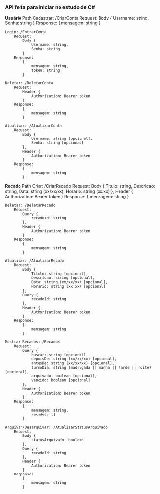 ### API feita para iniciar no estudo de C# 

**Usuário**
    Path
    Cadastrar: /CriarConta
        Request:
            Body {
                Username: string,
                Senha: string
            }
        Response:
            {
                mensagem: string
            }

    Login: /EntrarConta
        Request:
            Body {
                Username: string,
                Senha: string
            }
        Response:
            {
                mensagem: string,
                token: string
            }

    Deletar: /DeletarConta
        Request:
            Header {
                Authorization: Bearer token
            }
        Response:
            {
                mensagem: string
            }

    Atualizar: /AtualizarConta
        Request:
            Body {
                Username: string [opcional],
                Senha: string [opcional]
            },
            Header {
                Authorization: Bearer token
            }
        Response:
            {
                mensagem: string
            }

**Recado**
    Path
    Criar: /CriarRecado
        Request:
            Body {
                Titulo: string,
                Descricao: string,
                Data: string (xx/xx/xx),
                Horario: string (xx:xx)
            },
            Header {
                Authorization: Bearer token
            }
        Response:
            {
                mensagem: string
            }
            
    Deletar: /DeletarRecado
        Request:
            Query {
                recadoId: string
            },
            Header {
                Authorization: Bearer token
            }
        Response:
            {
                mensagem: string
            }

    Atualizar: /AtualizarRecado
        Request:
            Body {
                Titulo: string [opcional],
                Descricao: string [opcional],
                Data: string (xx/xx/xx) [opcional],
                Horario: string (xx:xx) [opcional]
            },
            Query {
                recadoId: string
            },
            Header {
                Authorization: Bearer token
            }
        Response:
            {
                mensagem: string
            }

    Mostrar Recados: /Recados
        Request:
            Query {
                buscar: string [opcional],
                depoisDe: string (xx/xx/xx) [opcional],
                antesDe: string (xx/xx/xx) [opcional],
                turnoDia: string (madrugada || manha || tarde || noite) [opcional],
                arquivado: boolean [opcional],
                vencido: boolean [opcional]
            },
            Header {
                Authorization: Bearer token
            }
        Response:
            {
                mensagem: string,
                recados: []
            }

    Arquivar/Desarquivar: /AtualizarStatusArquivado
        Request:
            Body {
                statusArquivado: boolean
            },
            Query {
                recadoId: string
            },
            Header {
                Authorization: Bearer token
            }
        Response:
            {
                mensagem: string
            }

